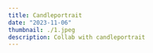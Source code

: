 ```yaml
---
title: Candleportrait
date: "2023-11-06"
thumbnail: ./1.jpeg
description: Collab with candleportrait
---
```

